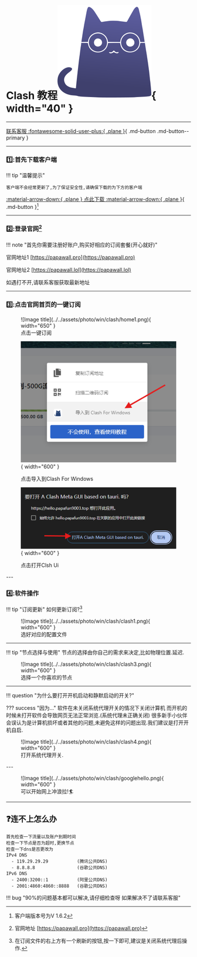 # Clash 教程![Image title](../../assets/photo/win/clash/clashlogo.png){ width="40" }
---

[联系客服 :fontawesome-solid-user-plus:{ .plane }](../../chat.html){ .md-button .md-button--primary }

---

### 1️⃣:首先下载客户端
!!! tip "温馨提示"
    
    客户端不会经常更新了,为了保证安全性,请确保下载的为下方的客户端 
    
[:material-arrow-down:{ .plane } 点此下载 :material-arrow-down:{ .plane }](https://down.papawall.cc/Clash.exe){ .md-button }[^1] 

---

### 2️⃣:登录官网[^2] 

!!! note "首先你需要注册好账户,购买好相应的订阅套餐(开心就好)"

官网地址1 [https://papawall.pro](https://papawall.pro)

官网地址2 [https://papawall.lol](https://papawall.lol)

如遇打不开,请联系客服获取最新地址


---

### 3️⃣:点击官网首页的一键订阅

<figure markdown="span">
![Image title](../../assets/photo/win/clash/home1.png){ width="650" }
  <figcaption>点击一键订阅</figcaption>

![Image title](../../assets/photo/win/clash/home2.png){ width="600" }
  <figcaption>点击导入到Clash For Windows</figcaption>

![Image title](../../assets/photo/win/clash/clash2.png){ width="600" }
  <figcaption>点击打开Clsh Ui</figcaption>
</figure>
---

### 4️⃣:软件操作

!!! tip "订阅更新"
    如何更新订阅?[^3]

<figure markdown="span">
![Image title](../../assets/photo/win/clash/clash1.png){ width="600" }
  <figcaption>选好对应的配置文件</figcaption>
  </figure>

---

!!! tip "节点选择与使用"
    节点的选择由你自己的需求来决定,比如物理位置.延迟.

<figure markdown="span">
![Image title](../../assets/photo/win/clash/clash3.png){ width="600" }
  <figcaption>选择一个你喜欢的节点</figcaption>
</figure>

---

!!! question "为什么要打开开机启动和静默启动的开关?"
    
??? success "因为..."
    软件在未关闭系统代理开关的情况下关闭计算机 而开机的时候未打开软件会导致网页无法正常浏览.(系统代理未正确关闭) 很多新手小伙伴会误认为是计算机损坏或者其他的问题,未避免这样的问题出现.我们建议是打开开机自启.

<figure markdown="span">
![Image title](../../assets/photo/win/clash/clash4.png){ width="600" }
  <figcaption>打开系统代理开关.</figcaption>
</figure>
---

<figure markdown="span">
![Image title](../../assets/photo/win/clash/googlehello.png){ width="600" }
  <figcaption>可以开始网上冲浪拉!🏄‍</figcaption>
</figure>

---
## ❓连不上怎么办
    首先检查一下流量以及账户到期时间
    检查一下节点是否为超时,更换节点
    检查一下dns是否更改为
    IPv4 DNS
      - 119.29.29.29           (腾讯公共DNS)
      - 8.8.8.8                (谷歌公共DNS)
    IPv6 DNS
      - 2400:3200::1           (阿里公共DNS)
      - 2001:4860:4860::8888   (谷歌公共DNS)
!!! bug "90%的问题基本都可以解决,请仔细检查呀 如果解决不了请联系客服"

[^1]: 客户端版本号为V 1.6.2
[^2]: 官网地址 [https://papawall.pro](https://papawall.pro)
[^3]: 在订阅文件的右上方有一个刷新的按钮,按一下即可,建议是关闭系统代理后操作.